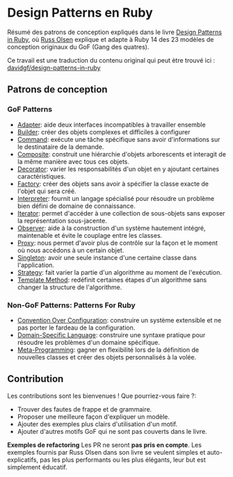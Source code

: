 # Design Patterns en Ruby

Résumé des patrons de conception expliqués dans le livre [Design Patterns in Ruby](http://designpatternsinruby.com/), où [Russ Olsen](http://russolsen.com/) explique et adapte à Ruby 14 des 23 modèles de conception originaux du GoF (Gang des quatres).

Ce travail est une traduction du contenu original qui peut ètre trouvé ici : [davidgf/design-patterns-in-ruby](https://github.com/davidgf/design-patterns-in-ruby)

## Patrons de conception

### GoF Patterns

* [Adapter](adapter.md): aide deux interfaces incompatibles à travailler ensemble
* [Builder](builder.md): créer des objets complexes et difficiles à configurer
* [Command](command.md): exécute une tâche spécifique sans avoir d'informations sur le destinataire de la demande.
* [Composite](composite.md): construit une hiérarchie d'objets arborescents et interagit de la même manière avec tous ces objets.
* [Decorator](decorator.md): varier les responsabilités d'un objet en y ajoutant certaines caractéristiques.
* [Factory](factory.md): créer des objets sans avoir à spécifier la classe exacte de l'objet qui sera créé.
* [Interpreter](interpreter.md): fournit un langage spécialisé pour résoudre un problème bien défini de domaine de connaissance.
* [Iterator](iterator.md): permet d'accéder à une collection de sous-objets sans exposer la représentation sous-jacente.
* [Observer](observer.md): aide à la construction d'un système hautement intégré, maintenable et évite le couplage entre les classes.
* [Proxy](proxy.md): nous permet d'avoir plus de contrôle sur la façon et le moment où nous accédons à un certain objet.
* [Singleton](singleton.md): avoir une seule instance d'une certaine classe dans l'application.
* [Strategy](strategy.md): fait varier la partie d'un algorithme au moment de l'exécution.
* [Template Method](template_method.md): redéfinit certaines étapes d'un algorithme sans changer la structure de l'algorithme.

### Non-GoF Patterns: Patterns For Ruby

* [Convention Over Configuration](convention_over_configuration.md): construire un système extensible et ne pas porter le fardeau de la configuration.
* [Domain-Specific Language](dsl.md): construire une syntaxe pratique pour résoudre les problèmes d'un domaine spécifique.
* [Meta-Programming](meta_programming.md): gagner en flexibilité lors de la définition de nouvelles classes et créer des objets personnalisés à la volée.


## Contribution

Les contributions sont les bienvenues ! Que pourriez-vous faire ?:
* Trouver des fautes de frappe et de grammaire.
* Proposer une meilleure façon d'expliquer un modèle.
* Ajouter des exemples plus clairs d'utilisation d'un motif.
* Ajouter d'autres motifs GoF qui ne sont pas couverts dans le livre.

**Exemples de refactoring** Les PR ne seront **pas pris en compte**. Les exemples fournis par Russ Olsen dans son livre se veulent simples et auto-explicatifs, pas les plus performants ou les plus élégants, leur but est simplement éducatif.
